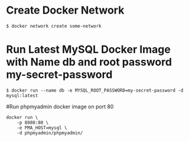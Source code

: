 # Create Docker Network
```Docker
$ docker network create some-network
```
# Run Latest MySQL Docker Image with Name db and root password my-secret-password
```Docker
$ docker run --name db -e MYSQL_ROOT_PASSWORD=my-secret-password -d mysql:latest
```
#Run phpmyadmin docker image on port 80
```Docker
docker run \
	-p 8080:80 \
	-e PMA_HOST=mysql \
	-d phpmyadmin/phpmyadmin/
```



